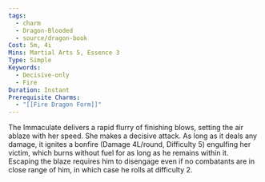 ```yaml
---
tags:
  - charm
  - Dragon-Blooded
  - source/dragon-book
Cost: 5m, 4i
Mins: Martial Arts 5, Essence 3
Type: Simple
Keywords:
  - Decisive-only
  - Fire
Duration: Instant
Prerequisite Charms:
  - "[[Fire Dragon Form]]"
---
```

The Immaculate delivers a rapid flurry of finishing blows, setting the air ablaze with her speed. She makes a decisive attack. As long as it deals any damage, it ignites a bonfire (Damage 4L/round, Difficulty 5) engulfing her victim, which burns without fuel for as long as he remains within it. Escaping the blaze requires him to disengage even if no combatants are in close range of him, in which case he rolls at difficulty 2.